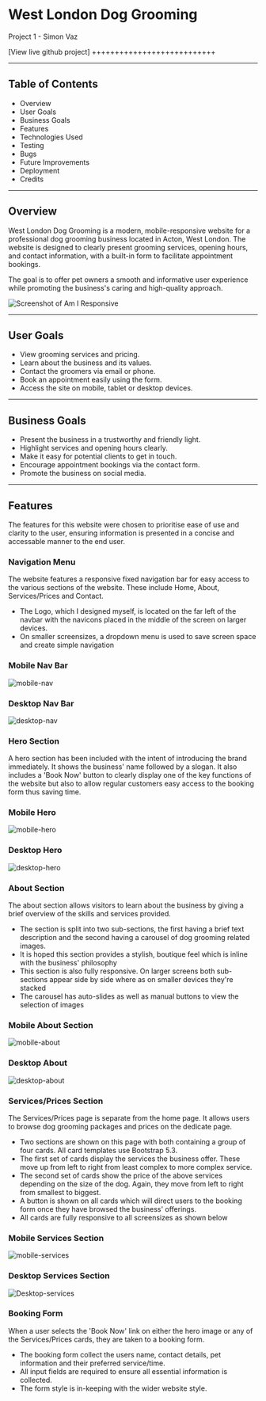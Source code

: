 # West London Dog Grooming
Project 1 - Simon Vaz

[View live github project] +++++++++++++++++++++++++++

---

## Table of Contents

- Overview
- User Goals
- Business Goals
- Features
- Technologies Used
- Testing
- Bugs
- Future Improvements
- Deployment
- Credits

---

## Overview

West London Dog Grooming is a modern, mobile-responsive website for a professional dog grooming business located in Acton, West London. The website is designed to clearly present grooming services, opening hours, and contact information, with a built-in form to facilitate appointment bookings.

The goal is to offer pet owners a smooth and informative user experience while promoting the business's caring and high-quality approach.

![Screenshot of Am I Responsive](assets/images/amiresponsive.png)

---

## User Goals 

- View grooming services and pricing.
- Learn about the business and its values. 
- Contact the groomers via email or phone. 
- Book an appointment easily using the form. 
- Access the site on mobile, tablet or desktop devices. 

---

## Business Goals

- Present the business in a trustworthy and friendly light.
- Highlight services and opening hours clearly. 
- Make it easy for potential clients to get in touch. 
- Encourage appointment bookings via the contact form.
- Promote the business on social media. 

---

## Features 

The features for this website were chosen to prioritise ease of use and clarity to the user, ensuring information is presented in a concise and accessable manner to the end user. 

### Navigation Menu 

The website features a responsive fixed navigation bar for easy access to the various sections of the website. These include Home, About, Services/Prices and Contact. 
- The Logo, which I designed myself, is located on the far left of the navbar with the navicons placed in the middle of the screen on larger devices. 
- On smaller screensizes, a dropdown menu is used to save screen space and create simple navigation

### Mobile Nav Bar
![mobile-nav](assets/images/mobile-nav-bar.png)
### Desktop Nav Bar
![desktop-nav](assets/images/desktop-nav-bar.png)

### Hero Section

A hero section has been included with the intent of introducing the brand immediately. It shows the business' name followed by a slogan. It also includes a 'Book Now' button to clearly display one of the key functions of the website but also to allow regular customers easy access to the booking form thus saving time.

### Mobile Hero
![mobile-hero](assets/images/mobile-hero.png)
### Desktop Hero
![desktop-hero](assets/images/desktop-hero.png)

### About Section
The about section allows visitors to learn about the business by giving a brief overview of the skills and services provided.
- The section is split into two sub-sections, the first having a brief text description and the second having a carousel of dog grooming related images.
- It is hoped this section provides a stylish, boutique feel which is inline with the business' philosophy
- This section is also fully responsive. On larger screens both sub-sections appear side by side where as on smaller devices they're stacked
- The carousel has auto-slides as well as manual buttons to view the selection of images

### Mobile About Section
![mobile-about](assets/images/mobile-about.png)
### Desktop About
![desktop-about](assets/images/desktop-about.png)

### Services/Prices Section
The Services/Prices page is separate from the home page. It allows users to browse dog grooming packages and prices on the dedicate page. 
- Two sections are shown on this page with both containing a group of four cards. All card templates use Bootstrap 5.3.
- The first set of cards display the services the business offer. These move up from left to right from least complex to more complex service.
- The second set of cards show the price of the above services depending on the size of the dog. Again, they move from left to right from smallest to biggest.
- A button is shown on all cards which will direct users to the booking form once they have browsed the business' offerings.
- All cards are fully responsive to all screensizes as shown below

### Mobile Services Section
![mobile-services](assets/images/mobile-services.png)
### Desktop Services Section
![Desktop-services](assets/images/desktop-services.png)

### Booking Form 
When a user selects the 'Book Now' link on either the hero image or any of the Services/Prices cards, they are taken to a booking form.
- The booking form collect the users name, contact details, pet information and their preferred service/time.
- All input fields are required to ensure all essential information is collected.
- The form style is in-keeping with the wider website style. 
